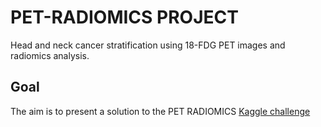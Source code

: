 # PET-RADIOMICS PROJECT

Head and neck cancer stratification using 18-FDG PET images and radiomics analysis.


## Goal


The aim is to present a solution to the PET RADIOMICS [Kaggle challenge](https://www.kaggle.com/c/pet-radiomics-challenges/overview)




